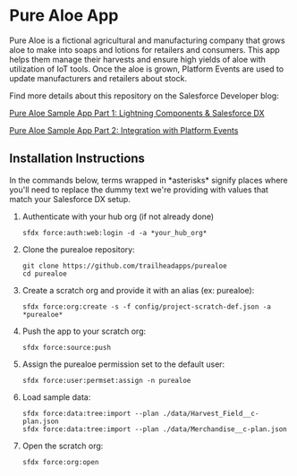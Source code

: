# Pure Aloe App

Pure Aloe is a fictional agricultural and manufacturing company that grows aloe to make into soaps and lotions for retailers and consumers.  This app helps them manage their harvests and ensure high yields of aloe with utilization of IoT tools. Once the aloe is grown, Platform Events are used to update manufacturers and retailers about stock.

Find more details about this repository on the Salesforce Developer blog:

<a href="https://developer.salesforce.com/blogs/2017/11/pure-aloe-sample-application-part-1-lightning-components-salesforce-dx.html" target="_blank">Pure Aloe Sample App Part 1: Lightning Components & Salesforce DX</a>

<a href="https://developer.salesforce.com/blogs/2017/11/pure-aloe-sample-app-part-2-integration-platform-events.html" target="_blank">Pure Aloe Sample App Part 2: Integration with Platform Events</a>

## Installation Instructions

In the commands below, terms wrapped in \*asterisks\* signify places where you'll need to replace the dummy text we're providing with values that match your Salesforce DX setup.

1. Authenticate with your hub org (if not already done)
    ```
    sfdx force:auth:web:login -d -a *your_hub_org*
    ```

1. Clone the purealoe repository:
    ```
    git clone https://github.com/trailheadapps/purealoe
    cd purealoe
    ```

1. Create a scratch org and provide it with an alias (ex: purealoe):
    ```
    sfdx force:org:create -s -f config/project-scratch-def.json -a *purealoe*
    ```

1. Push the app to your scratch org:
    ```
    sfdx force:source:push
    ```

1. Assign the purealoe permission set to the default user:
    ```
    sfdx force:user:permset:assign -n purealoe
    ```

1. Load sample data:
    ```
    sfdx force:data:tree:import --plan ./data/Harvest_Field__c-plan.json
    sfdx force:data:tree:import --plan ./data/Merchandise__c-plan.json
    ```

1. Open the scratch org:
    ```
    sfdx force:org:open
    ```
